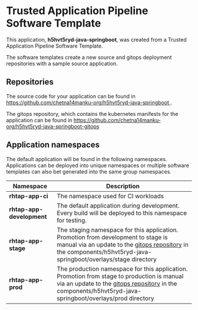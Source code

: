 # Trusted Application Pipeline Software Template

This application, **h5hvt5ryd-java-springboot**, was created from a Trusted Application Pipeline Software Template.

The software templates create a new source and gitops deployment repositories with a sample source application. 

## Repositories

The source code for your application can be found in [https://github.com/chetna14manku-org/h5hvt5ryd-java-springboot ](https://github.com/chetna14manku-org/h5hvt5ryd-java-springboot ).
 
The gitops repository, which contains the kubernetes manifests for the application can be found in 
[https://github.com/chetna14manku-org/h5hvt5ryd-java-springboot-gitops ](https://github.com/chetna14manku-org/h5hvt5ryd-java-springboot-gitops ) 

## Application namespaces 

The default application will be found in the following namespaces. Applications can be deployed into unique namespaces or multiple software templates can also bet generated into the same group namespaces.  

|  Namespace   |  Description   |  
| -------- | -------- |
| **rhtap-app-ci** | The namespace used for CI workloads |
| **rhtap-app-development** | The default application during development. Every build will be deployed to this namespace for testing. |
| **rhtap-app-stage** | The staging namespace for this application. Promotion from development to stage is manual via an update to the [gitops repository](https://github.com/chetna14manku-org/h5hvt5ryd-java-springboot-gitops ) in the components/h5hvt5ryd-java-springboot/overlays/stage directory |
| **rhtap-app-prod** | The production namespace for this application. Promotion from stage to production is manual via an update to the [gitops repository](https://github.com/chetna14manku-org/h5hvt5ryd-java-springboot-gitops ) in the components/h5hvt5ryd-java-springboot/overlays/prod directory |
